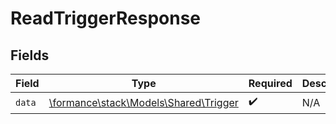 # ReadTriggerResponse


## Fields

| Field                                                                   | Type                                                                    | Required                                                                | Description                                                             |
| ----------------------------------------------------------------------- | ----------------------------------------------------------------------- | ----------------------------------------------------------------------- | ----------------------------------------------------------------------- |
| `data`                                                                  | [\formance\stack\Models\Shared\Trigger](../../Models/Shared/Trigger.md) | :heavy_check_mark:                                                      | N/A                                                                     |